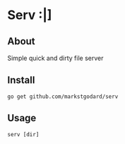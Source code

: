 # Serv :|]

## About
Simple quick and dirty file server

## Install

    go get github.com/markstgodard/serv

## Usage

    serv [dir]
